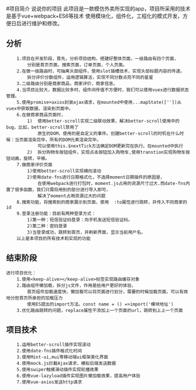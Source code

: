 #项目简介  说说你的项目
	此项目是一款模仿外卖所实现的app，项目所采用的技术是基于vue+webpack+ES6等技术
	使用模块化，组件化，工程化的模式开发，方便日后进行维护和修改。
## 分析
		1.项目在开发阶段，首先，分析项目结构，搭建好整体页面，一级路由有四个页面，
			分别是首页页面，搜索页面，订单页面，个人页面。
		2.在做一级路由时，可抽离头部组件，使用slot插槽技术，实现头部标题内容的传递。
			拆分评价分数组件，运用逻辑算法，实现不同分数点亮不同的星星	
		3.二级路由分别是商家商品，商家评价，商家信息。
		4.当项目比较大，数据比较多时，组件间传值不方便时，我们可以使用vuex进行数据状态管理。
		5.使用promise+axios封装ajax请求，在mounted中使用...mapState([''])从vuex中获取数据，渲染到页面中。
		6.在做商家商品页面时，
			1)	使用better-scroll实现二级联动效果，解决better-scroll使用中的bug，比如，better-scroll禁用了
				原生的DOM，使用的是自定义的事件。创建better-scroll的时机在什么时候：当页面渲染完毕，所有的DOM元素渲染完毕。
				可以使用this.$nextTick方法确定DOM更新完在执行。在mounted中执行
			2)	拆分购物车按钮组件，实现点击按钮加入购物车,使用transtion实现购物车按钮动画，旋转，平移。	
		7.做商家评价页面
			1)使用better-scroll实现横向滚动
			2)使用date-fns进行日期格式化，不选择moment日期插件的原因是，
				在使用webpack进行打包时，moment.js占用的资源尺寸过大.而date-fns内置了很多函数，我们只需将用到的部分进行导入即可，
				解决了moment占用资源过大的问题
		8.搜索功能，将搜索到的商家展示到页面，使用	:to属性进行跳转，并传入不同商家的id	
		9.登录注册功能：目前有两种登录方式：
			1)第一种：短信验证码登录：向手机发送短信验证码。
			2)第二种：密码登录
			3)当登录成功，跳转到首页，并刷新界面，显示当前用户名。
		以上是本项目的所有技术和实现的功能			

## 结束阶段
	进行项目优化：
		1.使用<keep-alive></keep-alive>标签实现路由缓存对象
		2.路由组件懒加载，拆分js文件，作用是给用户更好的体验，
			首页组件加载速度快，懒加载可以将页面进行划分，需要的时候加载页面，可以有效地分担首页所承担的加载压力
			使用ES提出的import方法。const name = () =>import('模块地址')	
		3.优化路由跳转的问题，replace属性不添加上一个页面的url，跳转到上上一个页面
		
##  项目技术
		1.运用better-scroll插件实现滚动
		2.使用date-fns插件格式化时间
		3.使用Mint-ui,mui等移动端ui框架美化界面
		4.使用mock.js拦截Ajax请求，模拟后端发送数据
		5.使用swiper触摸滑动插件实现轮播效果
		6.使用vue-lazyload插件实现图片懒加载效果，提高用户体验
		7.使用vue-axios发送http请求






